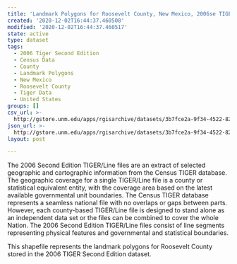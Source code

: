 ```yaml
---
title: 'Landmark Polygons for Roosevelt County, New Mexico, 2006se TIGER'
created: '2020-12-02T16:44:37.460508'
modified: '2020-12-02T16:44:37.460517'
state: active
type: dataset
tags:
  - 2006 Tiger Second Edition
  - Census Data
  - County
  - Landmark Polygons
  - New Mexico
  - Roosevelt County
  - Tiger Data
  - United States
groups: []
csv_url: >-
  http://gstore.unm.edu/apps/rgisarchive/datasets/3b7fce2a-9f34-4522-823e-2ec6fcac3b85/tgr2006se_roos_lpy.derived.csv
json_url: >-
  http://gstore.unm.edu/apps/rgisarchive/datasets/3b7fce2a-9f34-4522-823e-2ec6fcac3b85/tgr2006se_roos_lpy.derived.json
layout: post

---
```

The 2006 Second Edition TIGER/Line files are an extract of selected geographic and cartographic information from the Census TIGER database.  The geographic coverage for a single TIGER/Line file is a county or statistical equivalent entity, with the coverage area based on the latest available governmental unit boundaries. The Census TIGER database represents a seamless national file with no overlaps or gaps between parts.  However, each county-based TIGER/Line file is designed to stand alone as an independent data set or the files can be combined to cover the whole Nation.  The 2006 Second Edition  TIGER/Line files consist of line segments representing physical features and governmental and statistical boundaries.  

This shapefile represents the landmark polygons for Roosevelt County stored in the 2006 TIGER Second Edition dataset.
